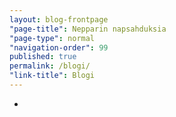 ```yaml
---
layout: blog-frontpage
"page-title": Nepparin napsahduksia
"page-type": normal
"navigation-order": 99
published: true
permalink: /blogi/
"link-title": Blogi
---
```


-